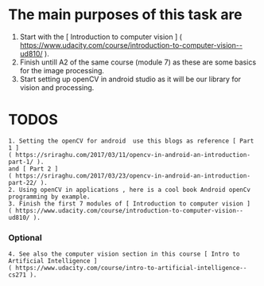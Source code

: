 # The main purposes of this task are
   1. Start with the [ Introduction to computer vision ] ( https://www.udacity.com/course/introduction-to-computer-vision--ud810/ ).
   2. Finish untill A2 of the same course (module 7) as these are some basics for the image processing.
   3. Start setting up openCV in android studio as it will be our library for vision and processing.
  
  
   # TODOS 
    1. Setting the openCV for android  use this blogs as reference [ Part 1 ]
    ( https://sriraghu.com/2017/03/11/opencv-in-android-an-introduction-part-1/ ).
    and [ Part 2 ]
    ( https://sriraghu.com/2017/03/23/opencv-in-android-an-introduction-part-22/ ).
    2. Using openCV in applications , here is a cool book Android openCv programming by example. 
    3. Finish the first 7 modules of [ Introduction to computer vision ]
    ( https://www.udacity.com/course/introduction-to-computer-vision--ud810/ ).
   ### Optional 
    4. See also the computer vision section in this course [ Intro to Artificial Intelligence ]
    ( https://www.udacity.com/course/intro-to-artificial-intelligence--cs271 ).
    
